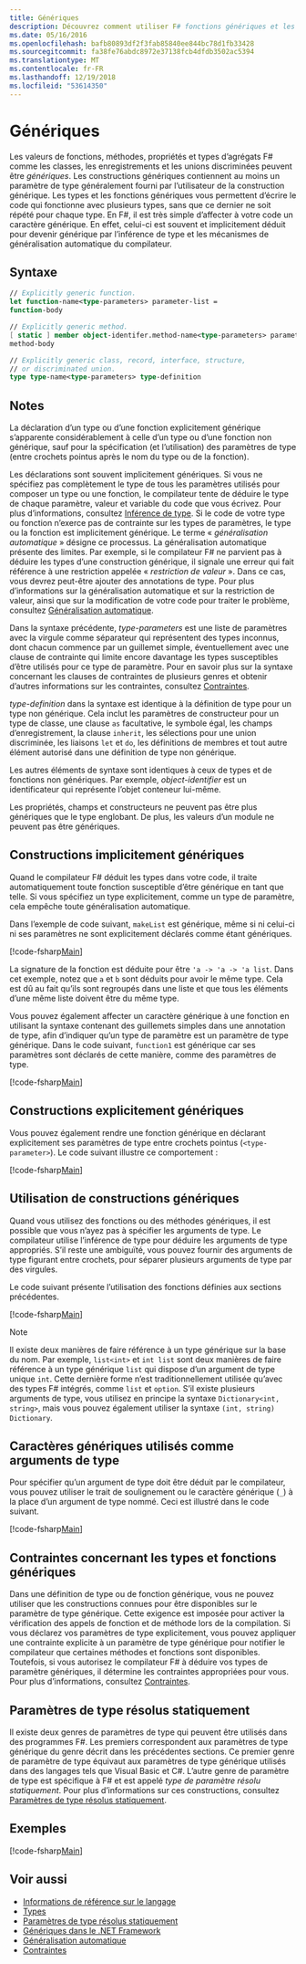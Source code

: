 ```yaml
---
title: Génériques
description: Découvrez comment utiliser F# fonctions génériques et les types qui vous permettent d’écrire du code qui fonctionne avec divers types sans avoir à répéter le code.
ms.date: 05/16/2016
ms.openlocfilehash: bafb80893df2f3fab85840ee844bc78d1fb33428
ms.sourcegitcommit: fa38fe76abdc8972e37138fcb4dfdb3502ac5394
ms.translationtype: MT
ms.contentlocale: fr-FR
ms.lasthandoff: 12/19/2018
ms.locfileid: "53614350"
---
```

# <a name="generics"></a>Génériques

Les valeurs de fonctions, méthodes, propriétés et types d’agrégats F# comme les classes, les enregistrements et les unions discriminées peuvent être *génériques*. Les constructions génériques contiennent au moins un paramètre de type généralement fourni par l’utilisateur de la construction générique. Les types et les fonctions génériques vous permettent d’écrire le code qui fonctionne avec plusieurs types, sans que ce dernier ne soit répété pour chaque type. En F#, il est très simple d’affecter à votre code un caractère générique. En effet, celui-ci est souvent et implicitement déduit pour devenir générique par l’inférence de type et les mécanismes de généralisation automatique du compilateur.

## <a name="syntax"></a>Syntaxe

```fsharp
// Explicitly generic function.
let function-name<type-parameters> parameter-list =
function-body

// Explicitly generic method.
[ static ] member object-identifer.method-name<type-parameters> parameter-list [ return-type ] =
method-body

// Explicitly generic class, record, interface, structure,
// or discriminated union.
type type-name<type-parameters> type-definition
```

## <a name="remarks"></a>Notes

La déclaration d’un type ou d’une fonction explicitement générique s’apparente considérablement à celle d’un type ou d’une fonction non générique, sauf pour la spécification (et l’utilisation) des paramètres de type (entre crochets pointus après le nom du type ou de la fonction).

Les déclarations sont souvent implicitement génériques. Si vous ne spécifiez pas complètement le type de tous les paramètres utilisés pour composer un type ou une fonction, le compilateur tente de déduire le type de chaque paramètre, valeur et variable du code que vous écrivez. Pour plus d’informations, consultez [Inférence de type](../type-inference.md). Si le code de votre type ou fonction n’exerce pas de contrainte sur les types de paramètres, le type ou la fonction est implicitement générique. Le terme « *généralisation automatique* » désigne ce processus. La généralisation automatique présente des limites. Par exemple, si le compilateur F# ne parvient pas à déduire les types d’une construction générique, il signale une erreur qui fait référence à une restriction appelée « *restriction de valeur* ». Dans ce cas, vous devrez peut-être ajouter des annotations de type. Pour plus d’informations sur la généralisation automatique et sur la restriction de valeur, ainsi que sur la modification de votre code pour traiter le problème, consultez [Généralisation automatique](automatic-generalization.md).

Dans la syntaxe précédente, *type-parameters* est une liste de paramètres avec la virgule comme séparateur qui représentent des types inconnus, dont chacun commence par un guillemet simple, éventuellement avec une clause de contrainte qui limite encore davantage les types susceptibles d’être utilisés pour ce type de paramètre. Pour en savoir plus sur la syntaxe concernant les clauses de contraintes de plusieurs genres et obtenir d’autres informations sur les contraintes, consultez [Contraintes](constraints.md).

*type-definition* dans la syntaxe est identique à la définition de type pour un type non générique. Cela inclut les paramètres de constructeur pour un type de classe, une clause `as` facultative, le symbole égal, les champs d’enregistrement, la clause `inherit`, les sélections pour une union discriminée, les liaisons `let` et `do`, les définitions de membres et tout autre élément autorisé dans une définition de type non générique.

Les autres éléments de syntaxe sont identiques à ceux de types et de fonctions non génériques. Par exemple, *object-identifier* est un identificateur qui représente l’objet conteneur lui-même.

Les propriétés, champs et constructeurs ne peuvent pas être plus génériques que le type englobant. De plus, les valeurs d’un module ne peuvent pas être génériques.

## <a name="implicitly-generic-constructs"></a>Constructions implicitement génériques

Quand le compilateur F# déduit les types dans votre code, il traite automatiquement toute fonction susceptible d’être générique en tant que telle. Si vous spécifiez un type explicitement, comme un type de paramètre, cela empêche toute généralisation automatique.

Dans l’exemple de code suivant, `makeList` est générique, même si ni celui-ci ni ses paramètres ne sont explicitement déclarés comme étant génériques.

[!code-fsharp[Main](../../../../samples/snippets/fsharp/lang-ref-1/snippet1700.fs)]

La signature de la fonction est déduite pour être `'a -> 'a -> 'a list`. Dans cet exemple, notez que `a` et `b` sont déduits pour avoir le même type. Cela est dû au fait qu’ils sont regroupés dans une liste et que tous les éléments d’une même liste doivent être du même type.

Vous pouvez également affecter un caractère générique à une fonction en utilisant la syntaxe contenant des guillemets simples dans une annotation de type, afin d’indiquer qu’un type de paramètre est un paramètre de type générique. Dans le code suivant, `function1` est générique car ses paramètres sont déclarés de cette manière, comme des paramètres de type.

[!code-fsharp[Main](../../../../samples/snippets/fsharp/lang-ref-1/snippet1701.fs)]

## <a name="explicitly-generic-constructs"></a>Constructions explicitement génériques

Vous pouvez également rendre une fonction générique en déclarant explicitement ses paramètres de type entre crochets pointus (`<type-parameter>`). Le code suivant illustre ce comportement :

[!code-fsharp[Main](../../../../samples/snippets/fsharp/lang-ref-1/snippet1703.fs)]

## <a name="using-generic-constructs"></a>Utilisation de constructions génériques

Quand vous utilisez des fonctions ou des méthodes génériques, il est possible que vous n’ayez pas à spécifier les arguments de type. Le compilateur utilise l’inférence de type pour déduire les arguments de type appropriés. S’il reste une ambiguïté, vous pouvez fournir des arguments de type figurant entre crochets, pour séparer plusieurs arguments de type par des virgules.

Le code suivant présente l’utilisation des fonctions définies aux sections précédentes.

[!code-fsharp[Main](../../../../samples/snippets/fsharp/lang-ref-1/snippet1702.fs)]

> [!NOTE]
> Il existe deux manières de faire référence à un type générique sur la base du nom. Par exemple, `list<int>` et `int list` sont deux manières de faire référence à un type générique `list` qui dispose d’un argument de type unique `int`. Cette dernière forme n’est traditionnellement utilisée qu’avec des types F# intégrés, comme `list` et `option`. S’il existe plusieurs arguments de type, vous utilisez en principe la syntaxe `Dictionary<int, string>`, mais vous pouvez également utiliser la syntaxe `(int, string) Dictionary`.

## <a name="wildcards-as-type-arguments"></a>Caractères génériques utilisés comme arguments de type

Pour spécifier qu’un argument de type doit être déduit par le compilateur, vous pouvez utiliser le trait de soulignement ou le caractère générique (`_`) à la place d’un argument de type nommé. Ceci est illustré dans le code suivant.

[!code-fsharp[Main](../../../../samples/snippets/fsharp/lang-ref-1/snippet1704.fs)]

## <a name="constraints-in-generic-types-and-functions"></a>Contraintes concernant les types et fonctions génériques

Dans une définition de type ou de fonction générique, vous ne pouvez utiliser que les constructions connues pour être disponibles sur le paramètre de type générique. Cette exigence est imposée pour activer la vérification des appels de fonction et de méthode lors de la compilation. Si vous déclarez vos paramètres de type explicitement, vous pouvez appliquer une contrainte explicite à un paramètre de type générique pour notifier le compilateur que certaines méthodes et fonctions sont disponibles. Toutefois, si vous autorisez le compilateur F# à déduire vos types de paramètre génériques, il détermine les contraintes appropriées pour vous. Pour plus d’informations, consultez [Contraintes](constraints.md).

## <a name="statically-resolved-type-parameters"></a>Paramètres de type résolus statiquement

Il existe deux genres de paramètres de type qui peuvent être utilisés dans des programmes F#. Les premiers correspondent aux paramètres de type générique du genre décrit dans les précédentes sections. Ce premier genre de paramètre de type équivaut aux paramètres de type générique utilisés dans des langages tels que Visual Basic et C#. L’autre genre de paramètre de type est spécifique à F# et est appelé *type de paramètre résolu statiquement*. Pour plus d’informations sur ces constructions, consultez [Paramètres de type résolus statiquement](statically-resolved-type-parameters.md).

## <a name="examples"></a>Exemples

[!code-fsharp[Main](../../../../samples/snippets/fsharp/lang-ref-1/snippet1705.fs)]

## <a name="see-also"></a>Voir aussi

- [Informations de référence sur le langage](../index.md)
- [Types](../fsharp-types.md)
- [Paramètres de type résolus statiquement](statically-resolved-type-parameters.md)
- [Génériques dans le .NET Framework](~/docs/standard/generics/index.md)
- [Généralisation automatique](automatic-generalization.md)
- [Contraintes](constraints.md)